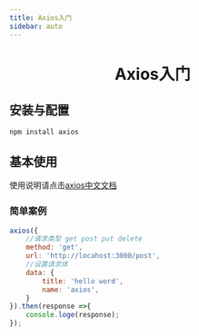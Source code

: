 ```yaml
---
title: Axios入门
sidebar: auto
---
```


# <center>Axios入门</center>

## 安装与配置

```shell
npm install axios
```

## 基本使用

使用说明请点击[axios中文文档](http://www.axios-js.com/zh-cn/docs/)

### 简单案例

```javascript
axios({
    //请求类型 get post put delete
    method: 'get',
    url: 'http://locahost:3000/post',
    //设置请求体
    data: {
        title: 'hello word',
        name: 'axios',
    }
}).then(response =>{
    console.loge(response);
});
```

 
